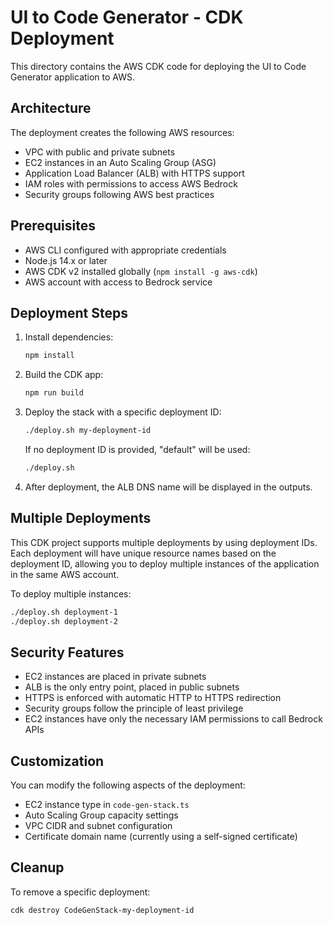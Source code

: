 # UI to Code Generator - CDK Deployment

This directory contains the AWS CDK code for deploying the UI to Code Generator application to AWS.

## Architecture

The deployment creates the following AWS resources:

- VPC with public and private subnets
- EC2 instances in an Auto Scaling Group (ASG)
- Application Load Balancer (ALB) with HTTPS support
- IAM roles with permissions to access AWS Bedrock
- Security groups following AWS best practices

## Prerequisites

- AWS CLI configured with appropriate credentials
- Node.js 14.x or later
- AWS CDK v2 installed globally (`npm install -g aws-cdk`)
- AWS account with access to Bedrock service

## Deployment Steps

1. Install dependencies:
   ```bash
   npm install
   ```

2. Build the CDK app:
   ```bash
   npm run build
   ```

3. Deploy the stack with a specific deployment ID:
   ```bash
   ./deploy.sh my-deployment-id
   ```

   If no deployment ID is provided, "default" will be used:
   ```bash
   ./deploy.sh
   ```

4. After deployment, the ALB DNS name will be displayed in the outputs.

## Multiple Deployments

This CDK project supports multiple deployments by using deployment IDs. Each deployment will have unique resource names based on the deployment ID, allowing you to deploy multiple instances of the application in the same AWS account.

To deploy multiple instances:

```bash
./deploy.sh deployment-1
./deploy.sh deployment-2
```

## Security Features

- EC2 instances are placed in private subnets
- ALB is the only entry point, placed in public subnets
- HTTPS is enforced with automatic HTTP to HTTPS redirection
- Security groups follow the principle of least privilege
- EC2 instances have only the necessary IAM permissions to call Bedrock APIs

## Customization

You can modify the following aspects of the deployment:

- EC2 instance type in `code-gen-stack.ts`
- Auto Scaling Group capacity settings
- VPC CIDR and subnet configuration
- Certificate domain name (currently using a self-signed certificate)

## Cleanup

To remove a specific deployment:

```bash
cdk destroy CodeGenStack-my-deployment-id
```

